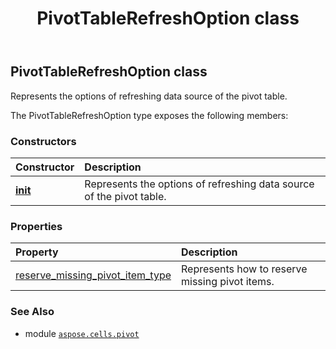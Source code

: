 ﻿---
title: PivotTableRefreshOption class
second_title: Aspose.Cells for Python via .NET API References
description: 
type: docs
weight: 220
url: /aspose.cells.pivot/pivottablerefreshoption/
is_root: false
---

## PivotTableRefreshOption class

Represents the options of refreshing data source of the pivot table.



The PivotTableRefreshOption type exposes the following members:

### Constructors
| Constructor | Description |
| :- | :- |
| [__init__](/cells/python-net/aspose.cells.pivot/pivottablerefreshoption/__init__/#) | Represents the options of refreshing data source of the pivot table. |


### Properties
| Property | Description |
| :- | :- |
| [reserve_missing_pivot_item_type](/cells/python-net/aspose.cells.pivot/pivottablerefreshoption/reserve_missing_pivot_item_type) | Represents how to reserve missing pivot items. |



### See Also
* module [`aspose.cells.pivot`](..)
